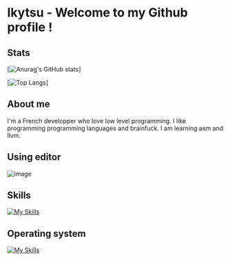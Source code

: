 # Ikytsu - Welcome to my Github profile !

## Stats
[![Anurag's GitHub stats](https://github-readme-stats.vercel.app/api?username=Ikytsu&theme=tokyonight)]

[![Top Langs](https://github-readme-stats.vercel.app/api/top-langs/?username=Ikytsu&layout=compact&theme=tokyonight)]

## About me

I'm a French developper who love low level programming.
I like programming programming languages and brainfuck.
I am learning asm and llvm.

## Using editor
![image](https://github.com/Ikytsu/Ikytsu/assets/155775453/45dd95cb-d2b8-4149-949c-3391fce8c303)
## Skills
[![My Skills](https://skillicons.dev/icons?i=c,cpp,cs,python,java,lua,unity,blender&theme=dark)](https://skillicons.dev)

## Operating system
[![My Skills](https://skillicons.dev/icons?i=linux,arch&theme=dark)](https://skillicons.dev)

